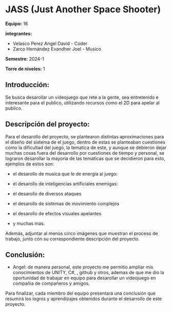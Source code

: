 # JASS (Just Another Space Shooter)

**Equipo:** 16

**integrantes:**

* Velasco Perez Angel David - Coder
* Zarco Hernández Evandher Joel - Musico

**Semestre:** 2024-1

**Torre de niveles:** 1

## **Introducción:**

Se busca desarollar un videojuego que rete a la gente, sea entretenido e interesante para el publico, utilizando recursos como el 2D para apelar al publico.

## **Descripción del proyecto:**

Para el desarollo del proyecto, se plantearon distintas aproximaciones para el diseño del sistema de el juego, dentro de estas se planteaban cuestiones como la dificultad del juego, la tematica de este, y aunque se debieron dejar muchas cosas fuera del desarrollo por cuestiones de tiempo y personal, se lograron desarollar la mayoria de las tematicas que se decidieron para esto, ejemplos de estos son:

* el desarollo de musica que le de energia al juego:

* el desarollo de inteligencias artificiales enemigas:

* el desarollo de diversos ataques

* el desarollo de sistemas de movimiento complejos

* el desarollo de efectos visuales apelantes

* y muchas mas.

Además, adjuntar al menos cinco imágenes que muestran el proceso de trabajo, junto con su correspondiente descripción del proyecto.

## **Conclusión:** 

* Angel: de manera personal, este proyecto me permitio ampliar mis conocimientos de UNITY, C#, , github y otros, ademas de que me dio la oportunidad de trabajar en equipo para desarollar un videojuego en compañia de compañeros y amigos.

Para finalizar, cada miembro del equipo presentará una conclusión que resumirá los logros y aprendizajes obtenidos durante el desarrollo de este proyecto.
